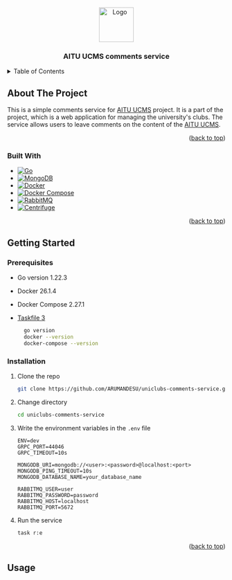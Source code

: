 <!-- Improved compatibility of back to top link: See: https://github.com/othneildrew/Best-README-Template/pull/73 -->
<a id="readme-top"></a>
<!--
*** Thanks for checking out the Best-README-Template. If you have a suggestion
*** that would make this better, please fork the repo and create a pull request
*** or simply open an issue with the tag "enhancement".
*** Don't forget to give the project a star!
*** Thanks again! Now go create something AMAZING! :D
-->



<!-- PROJECT SHIELDS -->
<!--
*** I'm using markdown "reference style" links for readability.
*** Reference links are enclosed in brackets [ ] instead of parentheses ( ).
*** See the bottom of this document for the declaration of the reference variables
*** for contributors-url, forks-url, etc. This is an optional, concise syntax you may use.
*** https://www.markdownguide.org/basic-syntax/#reference-style-links
-->

[//]: # ([![Contributors][contributors-shield]][contributors-url])

[//]: # ([![Forks][forks-shield]][forks-url])

[//]: # ([![Stargazers][stars-shield]][stars-url])

[//]: # ([![Issues][issues-shield]][issues-url])

[//]: # ([![MIT License][license-shield]][license-url])

[//]: # ([![LinkedIn][linkedin-shield]][linkedin-url])



<!-- PROJECT LOGO -->
<br />
<div align="center">
  <a href="https://astanait.edu.kz/">
    <img src="https://static.tildacdn.pro/tild3764-6633-4663-b138-303730646233/aitu-logo__2.png" alt="Logo" height="80">
  </a>

<h3 align="center">AITU UCMS comments service</h3>

</div>



<!-- TABLE OF CONTENTS -->
<details>
  <summary>Table of Contents</summary>
  <ol>
    <li>
      <a href="#about-the-project">About The Project</a>
      <ul>
        <li><a href="#built-with">Built With</a></li>
      </ul>
    </li>
    <li>
      <a href="#getting-started">Getting Started</a>
      <ul>
        <li><a href="#prerequisites">Prerequisites</a></li>
        <li><a href="#installation">Installation</a></li>
      </ul>
    </li>
    <li><a href="#usage">Usage</a></li>
  </ol>
</details>



<!-- ABOUT THE PROJECT -->
## About The Project

[//]: # ([![Product Name Screen Shot][product-screenshot]]&#40;https://example.com&#41;)

This is a simple comments service for [AITU UCMS][aitu-ucms-url] project. It is a part of the project, which is a web application for managing the university's clubs. The service allows users to leave comments on the content of the [AITU UCMS][aitu-ucms-url].

<p align="right">(<a href="#readme-top">back to top</a>)</p>



### Built With

* [![Go][go-shield]][go-url]
* [![MongoDB][mongodb-shield]][mongodb-url]
* [![Docker][docker-shield]][docker-url]
* [![Docker Compose][docker-compose-shield]][docker-compose-url]
* [![RabbitMQ][rabbitmq-shield]][rabbitmq-url]
* [![Centrifuge][centrifuge-shield]][centrifuge-url]


<p align="right">(<a href="#readme-top">back to top</a>)</p>



<!-- GETTING STARTED -->
## Getting Started
### Prerequisites

* Go version 1.22.3
* Docker 26.1.4
* Docker Compose 2.27.1
* [Taskfile 3](https://taskfile.dev/installation/) 

  ```sh
    go version
    docker --version
    docker-compose --version
  ```

### Installation

1. Clone the repo
   ```sh
   git clone https://github.com/ARUMANDESU/uniclubs-comments-service.git
   ```
2. Change directory
   ```sh
   cd uniclubs-comments-service
   ```
3. Write the environment variables in the `.env` file
   ```dotenv
   ENV=dev
   GRPC_PORT=44046
   GRPC_TIMEOUT=10s
    
   MONGODB_URI=mongodb://<user>:<password>@localhost:<port>
   MONGODB_PING_TIMEOUT=10s
   MONGODB_DATABASE_NAME=your_database_name
    
   RABBITMQ_USER=user
   RABBITMQ_PASSWORD=password
   RABBITMQ_HOST=localhost
   RABBITMQ_PORT=5672
   ```
4. Run the service
   ```sh
   task r:e
   ```


<p align="right">(<a href="#readme-top">back to top</a>)</p>



<!-- USAGE EXAMPLES -->
## Usage




<!-- MARKDOWN LINKS & IMAGES -->
<!-- https://www.markdownguide.org/basic-syntax/#reference-style-links -->
[contributors-shield]: https://img.shields.io/github/contributors/github_username/repo_name.svg?style=for-the-badge
[contributors-url]: https://github.com/github_username/repo_name/graphs/contributors
[forks-shield]: https://img.shields.io/github/forks/github_username/repo_name.svg?style=for-the-badge
[forks-url]: https://github.com/github_username/repo_name/network/members
[stars-shield]: https://img.shields.io/github/stars/github_username/repo_name.svg?style=for-the-badge
[stars-url]: https://github.com/github_username/repo_name/stargazers
[issues-shield]: https://img.shields.io/github/issues/github_username/repo_name.svg?style=for-the-badge
[issues-url]: https://github.com/github_username/repo_name/issues
[license-shield]: https://img.shields.io/github/license/github_username/repo_name.svg?style=for-the-badge
[license-url]: https://github.com/github_username/repo_name/blob/master/LICENSE.txt
[linkedin-shield]: https://img.shields.io/badge/-LinkedIn-black.svg?style=for-the-badge&logo=linkedin&colorB=555
[linkedin-url]: https://linkedin.com/in/linkedin_username
[product-screenshot]: images/screenshot.png
[aitu-url]: https://astanait.edu.kz/
[aitu-ucms-url]: https://www.ucms.space/
[go-url]: https://golang.org/
[mongodb-url]: https://www.mongodb.com/
[docker-url]: https://www.docker.com/
[docker-compose-url]: https://docs.docker.com/compose/
[rabbitmq-url]: https://www.rabbitmq.com/
[websockets-url]: https://developer.mozilla.org/en-US/docs/Web/API/WebSockets_API
[centrifuge-url]: https://github.com/centrifugal/centrifuge

[go-shield]: https://img.shields.io/badge/Go-00ADD8?style=for-the-badge&logo=go&logoColor=white
[mongodb-shield]: https://img.shields.io/badge/MongoDB-47A248?style=for-the-badge&logo=mongodb&logoColor=white
[docker-shield]: https://img.shields.io/badge/Docker-2496ED?style=for-the-badge&logo=docker&logoColor=white
[docker-compose-shield]: https://img.shields.io/badge/Docker_Compose-2496ED?style=for-the-badge&logo=docker&logoColor=white
[rabbitmq-shield]: https://img.shields.io/badge/RabbitMQ-FF6600?style=for-the-badge&logo=rabbitmq&logoColor=white
[websockets-shield]: https://img.shields.io/badge/Websockets-777777?style=for-the-badge&logo=websocket&logoColor=white
[centrifuge-shield]: https://img.shields.io/badge/Centrifuge-FF6600?style=for-the-badge&logo=centrifuge&logoColor=white